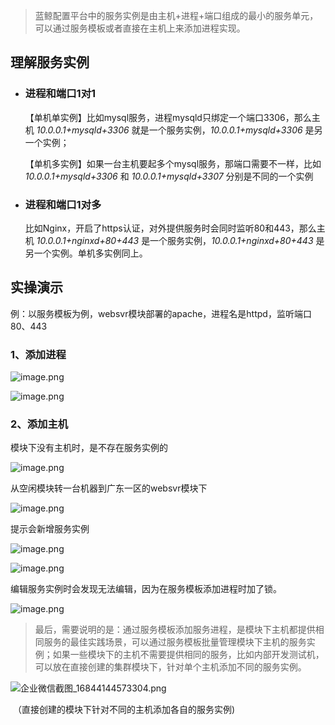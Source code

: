 >蓝鲸配置平台中的服务实例是由主机+进程+端口组成的最小的服务单元，可以通过服务模板或者直接在主机上来添加进程实现。


## 理解服务实例
 - ### 进程和端口1对1
	
	【单机单实例】比如mysql服务，进程mysqld只绑定一个端口3306，那么主机 *10.0.0.1+mysqld+3306* 就是一个服务实例，*10.0.0.1+mysqld+3306* 是另一个实例；
	
	【单机多实例】如果一台主机要起多个mysql服务，那端口需要不一样，比如 *10.0.0.1+mysqld+3306* 和 *10.0.0.1+mysqld+3307* 分别是不同的一个实例
	
- ### 进程和端口1对多

  比如Nginx，开启了https认证，对外提供服务时会同时监听80和443，那么主机 *10.0.0.1+nginxd+80+443* 是一个服务实例，*10.0.0.1+nginxd+80+443* 是另一个实例。单机多实例同上。

## 实操演示

例：以服务模板为例，websvr模块部署的apache，进程名是httpd，监听端口80、443

### 1、添加进程

![image.png](https://smartpublic-10032816.file.myqcloud.com/custom/20230511112947/20044/20230511112947/--9ba660d5262689ce87d1902a411f46ad.png)

![image.png](https://smartpublic-10032816.file.myqcloud.com/custom/20230511112954/20044/20230511112954/--70000b0cd8032d284f1be445ceaf20ca.png)

### 2、添加主机

模块下没有主机时，是不存在服务实例的

![image.png](https://smartpublic-10032816.file.myqcloud.com/custom/20230511113010/20044/20230511113010/--debfe4b23f721b06d484f07132916a39.png)

从空闲模块转一台机器到广东一区的websvr模块下

![image.png](https://smartpublic-10032816.file.myqcloud.com/custom/20230511113026/20044/20230511113026/--930c521b68536c8b4803564db3ca5842.png)

提示会新增服务实例

![image.png](https://smartpublic-10032816.file.myqcloud.com/custom/20230511113048/20044/20230511113048/--975b3e212737b9a8b30b327f611b3641.png)

![image.png](https://smartpublic-10032816.file.myqcloud.com/custom/20230511113056/20044/20230511113056/--2949b80c37d7a9c491d998cfebd512f4.png)

编辑服务实例时会发现无法编辑，因为在服务模板添加进程时加了锁。

![image.png](https://smartpublic-10032816.file.myqcloud.com/custom/20230511113109/20044/20230511113109/--873a8c398985b93acb1457ba55b6bf29.png)

> 最后，需要说明的是：通过服务模板添加服务进程，是模块下主机都提供相同服务的最佳实践场景，可以通过服务模板批量管理模块下主机的服务实例；如果一些模块下的主机不需要提供相同的服务，比如内部开发测试机，可以放在直接创建的集群模块下，针对单个主机添加不同的服务实例。

 ![企业微信截图_16844144573304.png](https://smartpublic-10032816.file.myqcloud.com/custom/20230518210435/9189/20230518210435/--3bac2e106f07660ac9f3b43c041aa910.png)

​                            （直接创建的模块下针对不同的主机添加各自的服务实例)